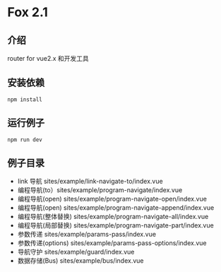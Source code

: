 <!--
 * @version: 1.0
 * @Author: 江成
 * @Date: 2021-06-03 08:29:42
-->

# Fox 2.1

## 介绍

router for vue2.x 和开发工具

## 安装依赖

```
npm install
```

## 运行例子

```
npm run dev
```

## 例子目录

-   link 导航 sites/example/link-navigate-to/index.vue
-   编程导航(to）sites/example/program-navigate/index.vue
-   编程导航(open) sites/example/program-navigate-open/index.vue
-   编程导航(open) sites/example/program-navigate-append/index.vue
-   编程导航(整体替换) sites/example/program-navigate-all/index.vue
-   编程导航(局部替换) sites/example/program-navigate-part/index.vue
-   参数传递 sites/example/params-pass/index.vue
-   参数传递(options) sites/example/params-pass-options/index.vue
-   导航守护 sites/example/guard/index.vue
-   数据存储(Bus) sites/example/bus/index.vue
